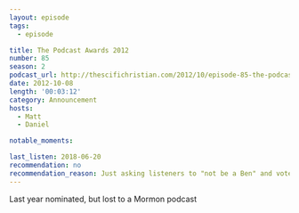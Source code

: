 ```yaml
---
layout: episode
tags:
  - episode

title: The Podcast Awards 2012
number: 85
season: 2
podcast_url: http://thescifichristian.com/2012/10/episode-85-the-podcast-awards-2012/
date: 2012-10-08
length: '00:03:12'
category: Announcement
hosts:
  - Matt
  - Daniel 

notable_moments:

last_listen: 2018-06-20
recommendation: no
recommendation_reason: Just asking listeners to "not be a Ben" and vote often for the Podcast Awards.
---
```

Last year nominated, but lost to a Mormon podcast